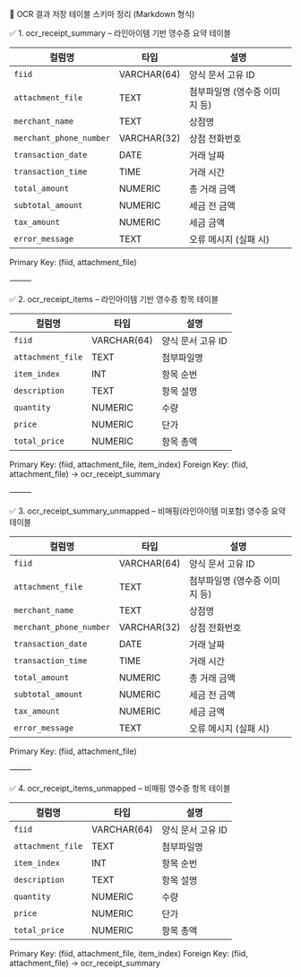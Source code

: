 📄 OCR 결과 저장 테이블 스키마 정리 (Markdown 형식)

✅ 1. ocr_receipt_summary – 라인아이템 기반 영수증 요약 테이블

| 컬럼명                     | 타입          | 설명                |
| ----------------------- | ----------- | ----------------- |
| `fiid`                  | VARCHAR(64) | 양식 문서 고유 ID       |
| `attachment_file`       | TEXT        | 첨부파일명 (영수증 이미지 등) |
| `merchant_name`         | TEXT        | 상점명               |
| `merchant_phone_number` | VARCHAR(32) | 상점 전화번호           |
| `transaction_date`      | DATE        | 거래 날짜             |
| `transaction_time`      | TIME        | 거래 시간             |
| `total_amount`          | NUMERIC     | 총 거래 금액           |
| `subtotal_amount`       | NUMERIC     | 세금 전 금액           |
| `tax_amount`            | NUMERIC     | 세금 금액             |
| `error_message`         | TEXT        | 오류 메시지 (실패 시)     |
Primary Key: (fiid, attachment_file)


⸻

✅ 2. ocr_receipt_items – 라인아이템 기반 영수증 항목 테이블

| 컬럼명               | 타입          | 설명          |
| ----------------- | ----------- | ----------- |
| `fiid`            | VARCHAR(64) | 양식 문서 고유 ID |
| `attachment_file` | TEXT        | 첨부파일명       |
| `item_index`      | INT         | 항목 순번       |
| `description`     | TEXT        | 항목 설명       |
| `quantity`        | NUMERIC     | 수량          |
| `price`           | NUMERIC     | 단가          |
| `total_price`     | NUMERIC     | 항목 총액       |
Primary Key: (fiid, attachment_file, item_index)
Foreign Key: (fiid, attachment_file) → ocr_receipt_summary

⸻

✅ 3. ocr_receipt_summary_unmapped – 비매핑(라인아이템 미포함) 영수증 요약 테이블

| 컬럼명                     | 타입          | 설명                |
| ----------------------- | ----------- | ----------------- |
| `fiid`                  | VARCHAR(64) | 양식 문서 고유 ID       |
| `attachment_file`       | TEXT        | 첨부파일명 (영수증 이미지 등) |
| `merchant_name`         | TEXT        | 상점명               |
| `merchant_phone_number` | VARCHAR(32) | 상점 전화번호           |
| `transaction_date`      | DATE        | 거래 날짜             |
| `transaction_time`      | TIME        | 거래 시간             |
| `total_amount`          | NUMERIC     | 총 거래 금액           |
| `subtotal_amount`       | NUMERIC     | 세금 전 금액           |
| `tax_amount`            | NUMERIC     | 세금 금액             |
| `error_message`         | TEXT        | 오류 메시지 (실패 시)     |
Primary Key: (fiid, attachment_file)

⸻

✅ 4. ocr_receipt_items_unmapped – 비매핑 영수증 항목 테이블

| 컬럼명               | 타입          | 설명          |
| ----------------- | ----------- | ----------- |
| `fiid`            | VARCHAR(64) | 양식 문서 고유 ID |
| `attachment_file` | TEXT        | 첨부파일명       |
| `item_index`      | INT         | 항목 순번       |
| `description`     | TEXT        | 항목 설명       |
| `quantity`        | NUMERIC     | 수량          |
| `price`           | NUMERIC     | 단가          |
| `total_price`     | NUMERIC     | 항목 총액       |
Primary Key: (fiid, attachment_file, item_index)
Foreign Key: (fiid, attachment_file) → ocr_receipt_summary
